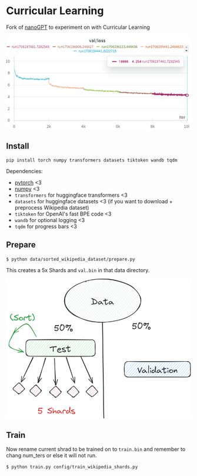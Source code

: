 
# Curricular Learning

Fork of [nanoGPT](https://github.com/karpathy/nanoGPT) to experiment on with  Curricular Learning

![result](assets/result_val_loss.png)

## Install

```
pip install torch numpy transformers datasets tiktoken wandb tqdm
```

Dependencies:

- [pytorch](https://pytorch.org) <3
- [numpy](https://numpy.org/install/) <3
-  `transformers` for huggingface transformers <3 
-  `datasets` for huggingface datasets <3 (if you want to download + preprocess Wikipedia dataset)
-  `tiktoken` for OpenAI's fast BPE code <3
-  `wandb` for optional logging <3
-  `tqdm` for progress bars <3

## Prepare

```
$ python data/sorted_wikipedia_dataset/prepare.py
```

This creates a 5x Shards and `val.bin` in that data directory.

![setup](assets/experiment_sketch.png)

## Train

Now rename current shrad to be trained on to `train.bin` and remember to chang num_ters or else it will not run.
```
$ python train.py config/train_wikipedia_shards.py
```
